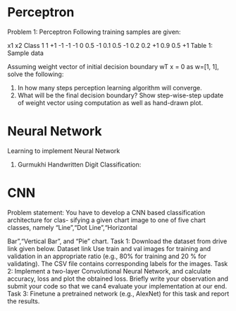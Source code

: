 # Perceptron
Problem 1: Perceptron
Following training samples are given:

x1 x2 Class
1 1 +1
-1 -1 -1
0 0.5 -1
0.1 0.5 -1
0.2 0.2 +1
0.9 0.5 +1
Table 1: Sample data

Assuming weight vector of initial decision boundary wT x = 0 as w=[1, 1], solve the following:
1. In how many steps perception learning algorithm will converge.
2. What will be the final decision boundary? Show step-wise-step update of weight vector
using computation as well as hand-drawn plot.

# Neural Network
Learning to implement Neural Network 
1. Gurmukhi Handwritten Digit Classification:


# CNN
Problem statement: You have to develop a CNN based classification architecture for clas-
sifying a given chart image to one of five chart classes, namely “Line”,“Dot Line”,“Horizontal

Bar”,“Vertical Bar”, and “Pie” chart.
Task 1: Download the dataset from drive link given below.
Dataset link
Use train and val images for training and validation in an appropriate ratio (e.g., 80% for
training and 20 % for validating). The CSV file contains corresponding labels for the images.
Task 2: Implement a two-layer Convolutional Neural Network, and calculate accuracy,
loss and plot the obtained loss. Briefly write your observation and submit your code so that
we can4 evaluate your implementation at our end.
Task 3: Finetune a pretrained network (e.g., AlexNet) for this task and report the results.
